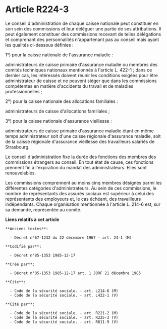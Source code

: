 # Article R224-3

Le conseil d'administration de chaque caisse nationale peut constituer en son sein des commissions et leur déléguer une
partie de ses attributions. Il peut également constituer des commissions recevant de telles délégations et comprenant des
personnalités n'appartenant pas au conseil mais ayant les qualités ci-dessous définies : 

1°) pour la caisse nationale de l'assurance maladie : 

administrateurs de caisse primaire d'assurance maladie ou membres des comités techniques nationaux mentionnés à l'article L.
422-1 ; dans ce dernier cas, les intéressés doivent réunir les conditions exigées pour être administrateur de caisse et ne
peuvent siéger que dans les commissions compétentes en matière d'accidents du travail et de maladies professionnelles ; 

2°) pour la caisse nationale des allocations familiales : 

administrateurs de caisse d'allocations familiales ; 

3°) pour la caisse nationale d'assurance vieillesse : 

administrateurs de caisse primaire d'assurance maladie étant en même temps administrateur soit d'une caisse régionale
d'assurance maladie, soit de la caisse régionale d'assurance vieillesse des travailleurs salariés de Strasbourg. 

Le conseil d'administration fixe la durée des fonctions des membres des commissions étrangers au conseil. En tout état de
cause, ces fonctions prennent fin à l'expiration du mandat des administrateurs. Elles sont renouvelables. 

Les commissions comprennent au moins cinq membres désignés parmi les différentes catégories d'administrateurs. Au sein de ces
commissions, le nombre de représentants des assurés sociaux est supérieur à celui des représentants des employeurs et, le cas
échéant, des travailleurs indépendants. Chaque organisation       mentionnée à l'article L. 214-6 est, sur sa demande,
représentée au comité.

**Liens relatifs à cet article**

	**Anciens textes**:

	  - Décret n°67-1232 du 22 décembre 1967 - art. 24-1 (M)

	**Codifié par**:

	  - Décret n°85-1353 1985-12-17

	**Créé par**:

	  - Décret n°85-1353 1985-12-17 art. 1 JORF 21 décembre 1985

	**Cite**:

	  - Code de la sécurité sociale. - art. L214-6 (M)
	  - Code de la sécurité sociale. - art. L422-1 (V)

	**Cité par**:

	  - Code de la sécurité sociale. - art. R221-2 (M)
	  - Code de la sécurité sociale. - art. R225-3 (V)
	  - Code de la sécurité sociale. - art. R611-9 (V)
